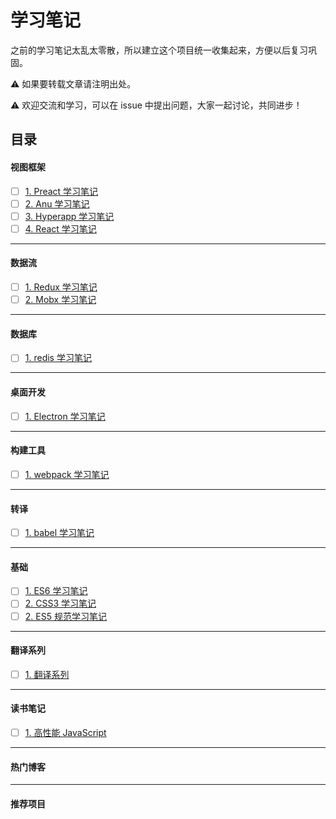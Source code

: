 # 学习笔记

之前的学习笔记太乱太零散，所以建立这个项目统一收集起来，方便以后复习巩固。

⚠️ 如果要转载文章请注明出处。

⚠️ 欢迎交流和学习，可以在 issue 中提出问题，大家一起讨论，共同进步！

## 目录

#### 视图框架

- [ ] [1. Preact 学习笔记](./preact-learn-note/readme.md)</br>
- [ ] [2. Anu 学习笔记](./anu-learn-note/readme.md)</br>
- [ ] [3. Hyperapp 学习笔记](./hyperapp-learn-note/readme.md)</br>
- [ ] [4. React 学习笔记](./react-learn-note/readme.md)</br>

***

#### 数据流

- [ ] [1. Redux 学习笔记](./redux-learn-note/readme.md)</br>
- [ ] [2. Mobx 学习笔记](./mobx-learn-note/readme.md)</br>

***

#### 数据库

- [ ] [1. redis 学习笔记](./redis-learn-note/readme.md)</br>

***

#### 桌面开发

- [ ] [1. Electron 学习笔记](./electron-learn-note/readme.md)</br>

***

#### 构建工具

- [ ] [1. webpack 学习笔记](./webpack-learn-note/readme.md)</br>

***

#### 转译

- [ ] [1. babel 学习笔记](./babel-learn-note/readme.md)</br>

***

#### 基础

- [ ] [1. ES6 学习笔记](./es6-learn-note/readme.md)</br>
- [ ] [2. CSS3 学习笔记](./css3-learn-note/readme.md)</br>
- [ ] [2. ES5 规范学习笔记](./es5-learn-note/readme.md)</br>

***

#### 翻译系列

- [ ] [1. 翻译系列](./translation/README.md)</br>

***

#### 读书笔记

- [ ] [1. 高性能 JavaScript](./book-read-note/high-performance-js/readme.md)

***

#### 热门博客

***

#### 推荐项目
